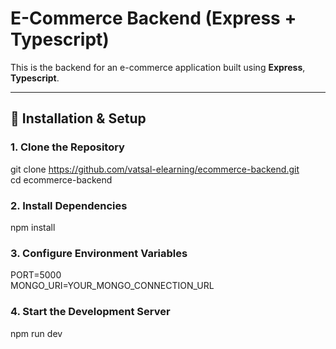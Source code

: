 # E-Commerce Backend (Express + Typescript)

This is the backend for an e-commerce application built using **Express**, **Typescript**.

---

## 🔧 Installation & Setup

### 1️. Clone the Repository

git clone https://github.com/vatsal-elearning/ecommerce-backend.git  
cd ecommerce-backend

### 2. Install Dependencies

npm install

### 3. Configure Environment Variables

PORT=5000  
MONGO_URI=YOUR_MONGO_CONNECTION_URL

### 4. Start the Development Server

npm run dev
